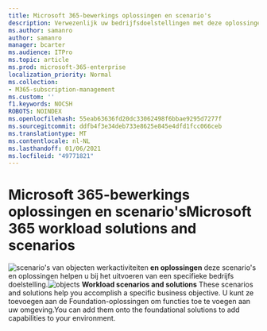 ```yaml
---
title: Microsoft 365-bewerkings oplossingen en scenario's
description: Verwezenlijk uw bedrijfsdoelstellingen met deze oplossingen voor specifieke Microsoft 365-belastingen.
ms.author: samanro
author: samanro
manager: bcarter
ms.audience: ITPro
ms.topic: article
ms.prod: microsoft-365-enterprise
localization_priority: Normal
ms.collection:
- M365-subscription-management
ms.custom: ''
f1.keywords: NOCSH
ROBOTS: NOINDEX
ms.openlocfilehash: 55eab63636fd20dc33062498f6bbae9295d7277f
ms.sourcegitcommit: ddfb4f3e34deb733e8625e845e4dfd1fcc066ceb
ms.translationtype: MT
ms.contentlocale: nl-NL
ms.lasthandoff: 01/06/2021
ms.locfileid: "49771821"
---
```

# <a name="microsoft-365-workload-solutions-and-scenarios"></a><span data-ttu-id="6ff9e-103">Microsoft 365-bewerkings oplossingen en scenario's</span><span class="sxs-lookup"><span data-stu-id="6ff9e-103">Microsoft 365 workload solutions and scenarios</span></span>

<span data-ttu-id="6ff9e-104">![scenario's van objecten werkactiviteiten ](https://docs.microsoft.com/office/media/icons/objects-blue.png) **en oplossingen**  deze scenario's en oplossingen helpen u bij het uitvoeren van een specifieke bedrijfs doelstelling.</span><span class="sxs-lookup"><span data-stu-id="6ff9e-104">![objects](https://docs.microsoft.com/office/media/icons/objects-blue.png) **Workload scenarios and solutions**  These scenarios and solutions help you accomplish a specific business objective.</span></span> <span data-ttu-id="6ff9e-105">U kunt ze toevoegen aan de Foundation-oplossingen om functies toe te voegen aan uw omgeving.</span><span class="sxs-lookup"><span data-stu-id="6ff9e-105">You can add them onto the foundational solutions to add capabilities to your environment.</span></span>
